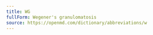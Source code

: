 ```yaml
---
title: WG
fullForm: Wegener's granulomatosis
source: https://openmd.com/dictionary/abbreviations/w
---
```

